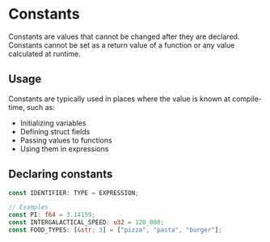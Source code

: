# Constants

Constants are values that cannot be changed after they are declared.<br>
Constants cannot be set as a return value of a function or any value calculated
at runtime.

## Usage

Constants are typically used in places where the value is known at compile-time,
such as:
- Initializing variables
- Defining struct fields
- Passing values to functions
- Using them in expressions

## Declaring constants

```rs
const IDENTIFIER: TYPE = EXPRESSION;

// Examples
const PI: f64 = 3.14159;
const INTERGALACTICAL_SPEED: u32 = 120_000;
const FOOD_TYPES: [&str; 3] = ["pizza", "pasta", "burger"];
```
